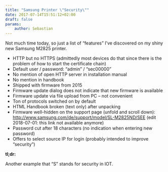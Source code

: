 ```yaml
---
title: "Samsung Printer \"Security\""
date: 2017-07-14T15:51:12+02:00
draft: false
params:
    author: Sebastian
---
```


Not much time today, so just a list of “features” I’ve discovered on my shiny new Samsung M2825 printer.
<!--more-->

* HTTP but no HTTPS (admittedly most devices do that since there is the problem of how to start the certificate chain)
* Default user / password: “admin” / “sec00000”
* No mention of open HTTP server in installation manual
* No mention in handbook
* Shipped with firmware from 2015
* Firmware update dialog does not indicate that new firmware is available
* Firmware update via file upload from PC – not convenient
* Ton of protocols switched on by default
* HTML Handbook broken (text only) after unpacking
* Firmware well-hidden on the support page (unfold and scroll down):
    http://www.samsung.com/de/support/model/SL-M2825ND/SEE
    (edit 2018-07-01: this link not available anymore)
* Password cut after 18 characters (no indication when entering new password)
* Offers to select source IP for login (probably intended to improve “security”)

**tl;dr:**

Another example that “S” stands for security in IOT.